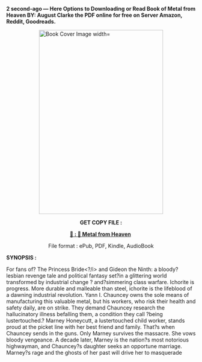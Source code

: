 <p><strong>2 second-ago &mdash; Here Options to Downloading or Read Book of Metal from Heaven BY: August Clarke the PDF online for free on Server Amazon, Reddit, Goodreads.</strong></p><p><a href="https://uk.ebookarea.xyz/?book=205762592-metal-from-heaven"><img style="display: block; margin-left: auto; margin-right: auto;" src="https://i.gr-assets.com/images/S/compressed.photo.goodreads.com/books/1710540514l/205762592.jpg" alt="Book Cover Image width=" width="330" height="488" /></a></p><p style="text-align: center;"><strong>GET COPY FILE :</strong></p><p style="text-align: center;"><strong><a href="https://uk.ebookarea.xyz/?book=205762592-metal-from-heaven" target="_blank" rel="noopener">📢 : 🔗 Metal from Heaven</a>&nbsp;</strong></p><p style="text-align: center;">File format : ePub, PDF, Kindle, AudioBook</p><p><strong>SYNOPSIS :</strong></p><p>For fans of? The Princess Bride&lt;?/i&gt; and Gideon the Ninth: a bloody? lesbian revenge tale and political fantasy set?in a glittering world transformed by industrial change ? and?simmering class warfare. Ichorite is progress. More durable and malleable than steel, ichorite is the lifeblood of a dawning industrial revolution. Yann I. Chauncey owns the sole means of manufacturing this valuable metal, but his workers, who risk their health and safety daily, are on strike. They demand Chauncey research the hallucinatory illness befalling them, a condition they call ?being lustertouched.? Marney Honeycutt, a lustertouched child worker, stands proud at the picket line with her best friend and family. That?s when Chauncey sends in the guns. Only Marney survives the massacre. She vows bloody vengeance. A decade later, Marney is the nation?s most notorious highwayman, and Chauncey?s daughter seeks an opportune marriage. Marney?s rage and the ghosts of her past will drive her to masquerade </p>
